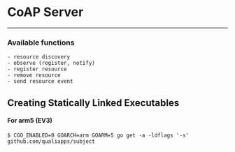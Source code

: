 # CoAP Server
-------------

### Available functions

    - resource discovery
    - observe (register, notify)
    - register resource
    - remove resource
    - send resource event


## Creating Statically Linked Executables

#### For arm5 (EV3)

```
$ CGO_ENABLED=0 GOARCH=arm GOARM=5 go get -a -ldflags '-s' github.com/qualiapps/subject
```
